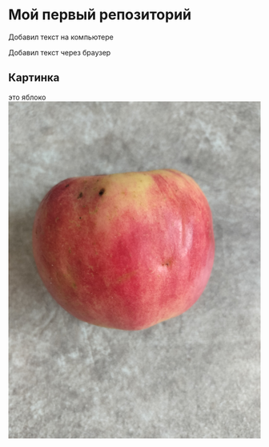 # Мой первый репозиторий

Добавил текст на компьютере

Добавил текст через браузер

## Картинка

это яблоко
![Яблоко](apple.jpg)